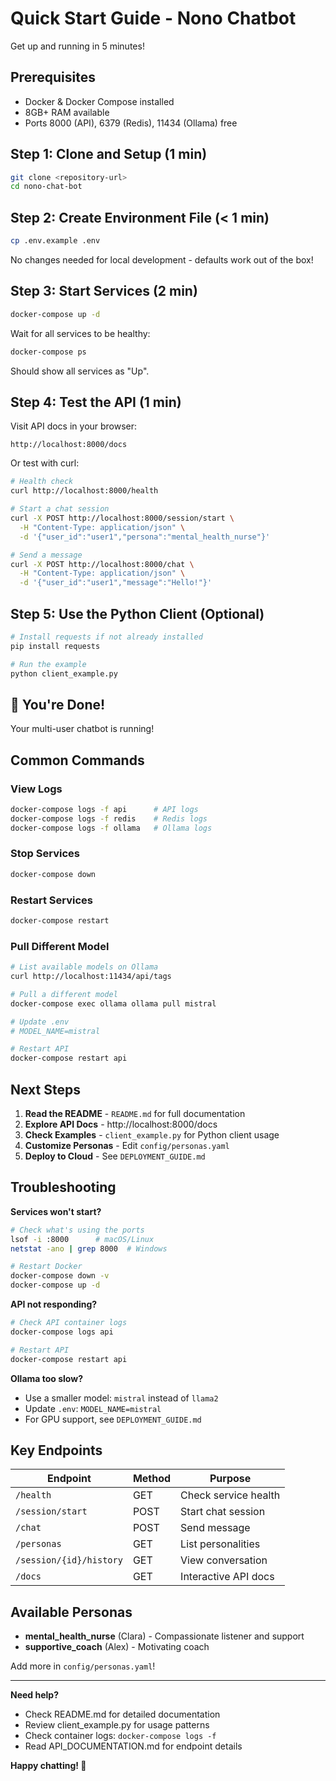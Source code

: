 # Quick Start Guide - Nono Chatbot

Get up and running in 5 minutes!

## Prerequisites
- Docker & Docker Compose installed
- 8GB+ RAM available
- Ports 8000 (API), 6379 (Redis), 11434 (Ollama) free

## Step 1: Clone and Setup (1 min)

```bash
git clone <repository-url>
cd nono-chat-bot
```

## Step 2: Create Environment File (< 1 min)

```bash
cp .env.example .env
```

No changes needed for local development - defaults work out of the box!

## Step 3: Start Services (2 min)

```bash
docker-compose up -d
```

Wait for all services to be healthy:
```bash
docker-compose ps
```

Should show all services as "Up".

## Step 4: Test the API (1 min)

Visit API docs in your browser:
```
http://localhost:8000/docs
```

Or test with curl:

```bash
# Health check
curl http://localhost:8000/health

# Start a chat session
curl -X POST http://localhost:8000/session/start \
  -H "Content-Type: application/json" \
  -d '{"user_id":"user1","persona":"mental_health_nurse"}'

# Send a message
curl -X POST http://localhost:8000/chat \
  -H "Content-Type: application/json" \
  -d '{"user_id":"user1","message":"Hello!"}'
```

## Step 5: Use the Python Client (Optional)

```bash
# Install requests if not already installed
pip install requests

# Run the example
python client_example.py
```

## 🎉 You're Done!

Your multi-user chatbot is running!

## Common Commands

### View Logs
```bash
docker-compose logs -f api      # API logs
docker-compose logs -f redis    # Redis logs
docker-compose logs -f ollama   # Ollama logs
```

### Stop Services
```bash
docker-compose down
```

### Restart Services
```bash
docker-compose restart
```

### Pull Different Model
```bash
# List available models on Ollama
curl http://localhost:11434/api/tags

# Pull a different model
docker-compose exec ollama ollama pull mistral

# Update .env
# MODEL_NAME=mistral

# Restart API
docker-compose restart api
```

## Next Steps

1. **Read the README** - `README.md` for full documentation
2. **Explore API Docs** - http://localhost:8000/docs
3. **Check Examples** - `client_example.py` for Python client usage
4. **Customize Personas** - Edit `config/personas.yaml`
5. **Deploy to Cloud** - See `DEPLOYMENT_GUIDE.md`

## Troubleshooting

**Services won't start?**
```bash
# Check what's using the ports
lsof -i :8000      # macOS/Linux
netstat -ano | grep 8000  # Windows

# Restart Docker
docker-compose down -v
docker-compose up -d
```

**API not responding?**
```bash
# Check API container logs
docker-compose logs api

# Restart API
docker-compose restart api
```

**Ollama too slow?**
- Use a smaller model: `mistral` instead of `llama2`
- Update `.env`: `MODEL_NAME=mistral`
- For GPU support, see `DEPLOYMENT_GUIDE.md`

## Key Endpoints

| Endpoint | Method | Purpose |
|----------|--------|---------|
| `/health` | GET | Check service health |
| `/session/start` | POST | Start chat session |
| `/chat` | POST | Send message |
| `/personas` | GET | List personalities |
| `/session/{id}/history` | GET | View conversation |
| `/docs` | GET | Interactive API docs |

## Available Personas

- **mental_health_nurse** (Clara) - Compassionate listener and support
- **supportive_coach** (Alex) - Motivating coach

Add more in `config/personas.yaml`!

---

**Need help?**
- Check README.md for detailed documentation
- Review client_example.py for usage patterns
- Check container logs: `docker-compose logs -f`
- Read API_DOCUMENTATION.md for endpoint details

**Happy chatting! 💬**
